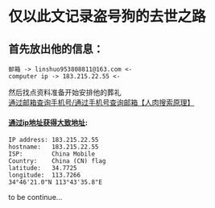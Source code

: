 # 仅以此文记录盗号狗的去世之路  

## 首先放出他的信息：  
    邮箱 -> linshuo953808811@163.com <-
    computer ip -> 183.215.22.55 <- 

然后找点资料准备开始安排他的葬礼  
[通过邮箱查询手机号/通过手机号查询邮箱【人肉搜索原理】](https://blog.csdn.net/huqianxun/article/details/54646497)  

#### [通过ip地址获得大致地址](https://www.speedguide.net/ip/183.215.22.55):
    IP address:	183.215.22.55  
    hostname:	183.215.22.55  
    ISP:	    China Mobile  
    Country:	China (CN) flag  
    latitude:	34.7725  
    longitude:	113.7266  
    34°46'21.0"N 113°43'35.8"E



to be continue...
